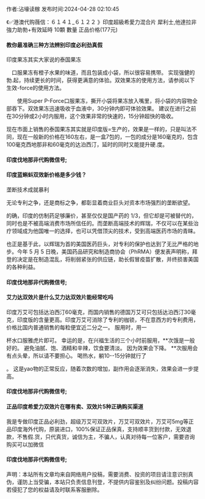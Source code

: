 <p>作者:沾壕读稼 发布时间:2024-04-28 02:10:45</p>
<p>《✅港澳代购薇信：６１４１_６１２２ 》印度超級希愛力混合片 犀利士,他達拉非 強力助勃+有效延時 10顆 數量 正品价格(177元) </p>
									<h4>教你最准确三种方法辨别印度必利劲真假</h4><p>印度果冻其实大家说的泰国果冻</p><p>　口服果冻有橙子水果的味道，而且包装成小袋，所以很容易携带。 实现强健的勃.起，持续更长的时间，获得更满意的体验。双效果冻的使用方法，请参阅以下生效-force的使用方法。</p><p>　　使用Super P-Force口服果冻，撕开小袋将果冻放入嘴里，将小袋的内容物全部吞下。双效果冻迅速吸收于血液中，30分钟内即可体验效果。 建议在进行之前在30分钟或2小时内服用，这个效果非常的快速的，15分钟超快的吸收。</p><p>  现在市面上销售的泰国果冻其实就是印度版=生产的，效果是一样的，只是叫法不同，现在一般新的价格在160左右，是一盒7包的，一包的成分是160毫克的，包含100毫克西地那非和60毫克的达泊西汀，延时的同时又能提升硬.度。</p><p></p><h4>	印度伐地那非代购微信号;</h4><p></p><h4>印度蓝蝌蚪双效新价格是多少钱？</h4><p>垄断技术成就暴利</p><p>无论专利之争，还是商标之争，都彰显着商业巨头对资本市场强烈的垄断欲望。</p><p>的确，印度的仿制药足够廉价，甚至仅仅是国产药的 1/3，但它却是可被替代的，同时也是不被高端消费市场所信任的。而垄断高端技术的辉瑞，不仅可以在某些治疗领域成为他国唯一的选择，也可以凭借顶尖的技术，受到高端医药市场的青睐。</p><p>也正是基于此，以辉瑞为首的美国医药巨头，对专利的保护也达到了无比严格的地步。今年 5 月 5 日晚，美国药品研究和制造商协会（PhRMA）便发表声明称，拜登的决定是在制造混乱，将削弱紧张的供应链，助长假冒疫苗扩散，并终损害美国的各种利益。</p><p></p><h4>	印度伐地那非代购微信号;</h4><p></p><h4>艾力达双效片是什么艾力达双效片能经常吃吗</h4><p>印度万艾可包括达泊西汀60毫克，而国内销售的德国万艾可只包括达泊西汀30毫克，印度版的含量更高。印度万艾可消除了专利的枷锁，不在意西方的专利费用，价格比国内普通销售的每粒便宜近二分之一。 服用时，用一</p><p>杯水口服雅虎片即可。 幸运的是，在兴福生活的三个小时前服用，**次饿是一般好的。 避免油腻、饱、酒精和辛辣，饮食要清淡。 因为效果会下降。 **次服用会有点头晕，所以请不要担心。 喝热水，躺10--15分钟就行了</p><p>。 这是yao物的正常反应，随着次数的增加，副作用会逐渐消失，效果会进一步提高。</p><p></p><h4>	印度伐地那非代购微信号;</h4><p></p><h4>正品印度希爱力双效片在哪有卖、双效片5种正确购买渠道</h4><p>我是专做印度正品必利劲，超级万艾可双效片，万艾可双效片，万艾可5mg等正品印度海外代购，原装进口，100%保证正品保真，支持顺丰货到付款，无效退款，不售假.货，只代真货，诚信为主，不骗人，认真对待每一位客户，需要咨询购买可以加微信</p><p></p><h4>	印度伐地那非代购微信号;</h4>				声明：本站所有文章均来自网络用户投稿，需要消费、投资的项目请注意识别真伪，谨防上当受骗，本站只负责信息刊登，不提供内容鉴别及纠纷问题。投稿内容若侵犯了您的权益请及时联系客服删除。				
